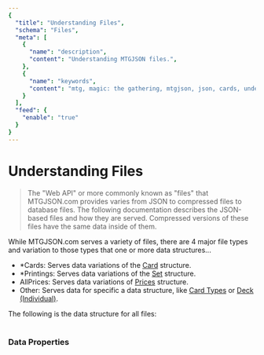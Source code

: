 ```yaml
---
{
  "title": "Understanding Files",
  "schema": "Files",
  "meta": [
    {
      "name": "description",
      "content": "Understanding MTGJSON files.",
    },
    {
      "name": "keywords",
      "content": "mtg, magic: the gathering, mtgjson, json, cards, understanding files",
    }
  ],
  "feed": {
    "enable": "true"
  }
}
---
```


# Understanding Files

> The "Web API" or more commonly known as "files" that MTGJSON.com provides varies from JSON to compressed files to database files. The following documentation describes the JSON-based files and how they are served. Compressed versions of these files have the same data inside of them.

While MTGJSON.com serves a variety of files, there are 4 major file types and variation to those types that one or more data structures...  

- *Cards: Serves data variations of the [Card](../structures/card) structure.
- *Printings: Serves data variations of the [Set](../structures/set) structure.
- AllPrices: Serves data variations of [Prices](../structures/prices) structure.
- Other: Serves data for specific a data structure, like [Card Types](../structures/card-types) or [Deck (Individual)](../structures/deck-individual).

The following is the data structure for all files:
</br>
</br>

### Data Properties

<Documentation/>
